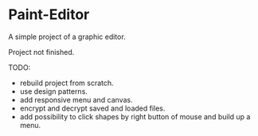 # Paint-Editor
A simple project of a graphic editor.

Project not finished. 

TODO:
+ rebuild project from scratch.
+ use design patterns.
+ add responsive menu and canvas.
+ encrypt and decrypt saved and loaded files.
+ add possibility to click shapes by right button of mouse and build up a menu.
